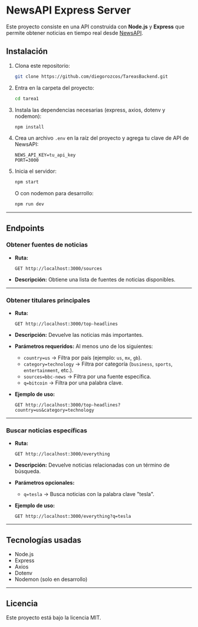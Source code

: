 # NewsAPI Express Server

Este proyecto consiste en una API construida con **Node.js** y **Express** que permite obtener noticias en tiempo real desde [NewsAPI](https://newsapi.org/).

## Instalación

1. Clona este repositorio:  
   ```bash
   git clone https://github.com/diegorozcos/TareasBackend.git
   ```
2. Entra en la carpeta del proyecto:  
   ```bash
   cd tarea1
   ```
3. Instala las dependencias necesarias (express, axios, dotenv y nodemon):  
   ```bash
   npm install
   ```
4. Crea un archivo `.env` en la raíz del proyecto y agrega tu clave de API de NewsAPI:  
   ```env
   NEWS_API_KEY=tu_api_key
   PORT=3000
   ```
5. Inicia el servidor:  
   ```bash
   npm start
   ```
   O con nodemon para desarrollo:  
   ```bash
   npm run dev
   ```

---

## Endpoints

### Obtener fuentes de noticias
- **Ruta:**  
  ```
  GET http://localhost:3000/sources
  ```
- **Descripción:** Obtiene una lista de fuentes de noticias disponibles.

---

### Obtener titulares principales  
- **Ruta:**  
  ```
  GET http://localhost:3000/top-headlines
  ```
- **Descripción:** Devuelve las noticias más importantes.  
- **Parámetros requeridos:** Al menos uno de los siguientes:  
  - `country=us` → Filtra por país (ejemplo: `us`, `mx`, `gb`).  
  - `category=technology` → Filtra por categoría (`business`, `sports`, `entertainment`, etc.).  
  - `sources=bbc-news` → Filtra por una fuente específica.  
  - `q=bitcoin` → Filtra por una palabra clave.  

- **Ejemplo de uso:**  
  ```
  GET http://localhost:3000/top-headlines?country=us&category=technology
  ```

---

### Buscar noticias específicas  
- **Ruta:**  
  ```
  GET http://localhost:3000/everything
  ```
- **Descripción:** Devuelve noticias relacionadas con un término de búsqueda.  
- **Parámetros opcionales:**  
  - `q=tesla` → Busca noticias con la palabra clave "tesla".    

- **Ejemplo de uso:**  
  ```
  GET http://localhost:3000/everything?q=tesla
  ```

---

## Tecnologías usadas
- Node.js  
- Express  
- Axios  
- Dotenv  
- Nodemon (solo en desarrollo)  

---

## Licencia  
Este proyecto está bajo la licencia MIT.
